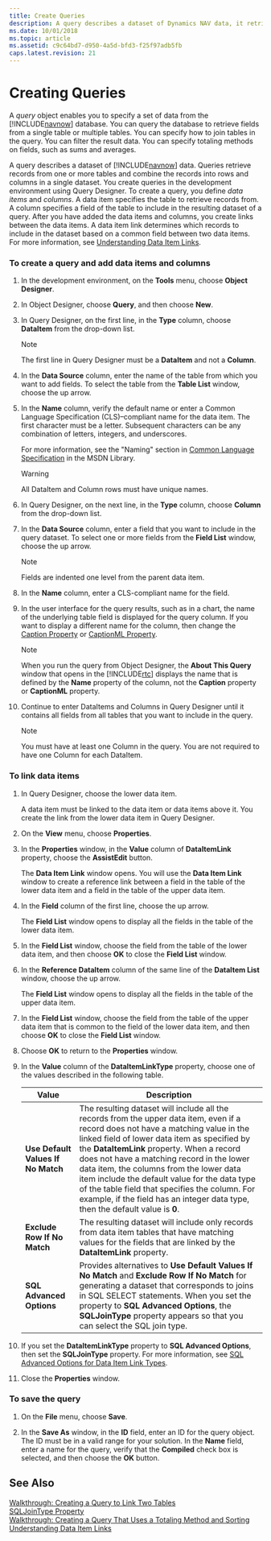 ```yaml
---
title: Create Queries
description: A query describes a dataset of Dynamics NAV data, it retrieves records from one or more tables and combines them into rows and columns in a single dataset.
ms.date: 10/01/2018
ms.topic: article
ms.assetid: c9c64bd7-d950-4a5d-bfd3-f25f97adb5fb
caps.latest.revision: 21
---
```

# Creating Queries 

A *query* object enables you to specify a set of data from the [!INCLUDE[navnow](includes/navnow_md.md)] database. You can query the database to retrieve fields from a single table or multiple tables. You can specify how to join tables in the query. You can filter the result data. You can specify totaling methods on fields, such as sums and averages.  


A query describes a dataset of [!INCLUDE[navnow](includes/navnow_md.md)] data. Queries retrieve records from one or more tables and combine the records into rows and columns in a single dataset. You create queries in the development environment using Query Designer. To create a query, you define *data items* and *columns*. A data item specifies the table to retrieve records from. A column specifies a field of the table to include in the resulting dataset of a query. After you have added the data items and columns, you create links between the data items. A data item link determines which records to include in the dataset based on a common field between two data items. For more information, see [Understanding Data Item Links](Understanding-Data-Item-Links.md).  

### To create a query and add data items and columns  

1.  In the development environment, on the **Tools** menu, choose **Object Designer**.  

2.  In Object Designer, choose **Query**, and then choose **New**.  

3.  In Query Designer, on the first line, in the **Type** column, choose **DataItem** from the drop-down list.  

    > [!NOTE]  
    >  The first line in Query Designer must be a **DataItem** and not a **Column**.  

4.  In the **Data Source** column, enter the name of the table from which you want to add fields. To select the table from the **Table List** window, choose the up arrow.  

5.  In the **Name** column, verify the default name or enter a Common Language Specification \(CLS\)–compliant name for the data item. The first character must be a letter. Subsequent characters can be any combination of letters, integers, and underscores.  

     For more information, see the "Naming" section in [Common Language Specification](https://go.microsoft.com/fwlink/?LinkId=193144) in the MSDN Library.  

    > [!WARNING]  
    >  All DataItem and Column rows must have unique names.  

6.  In Query Designer, on the next line, in the **Type** column, choose **Column** from the drop-down list.  

7.  In the **Data Source** column, enter a field that you want to include in the query dataset. To select one or more fields from the **Field List** window, choose the up arrow.  

    > [!NOTE]  
    >  Fields are indented one level from the parent data item.  

8.  In the **Name** column, enter a CLS-compliant name for the field.  

9. In the user interface for the query results, such as in a chart, the name of the underlying table field is displayed for the query column. If you want to display a different name for the column, then change the [Caption Property](Caption-Property.md) or [CaptionML Property](CaptionML-Property.md).  

    > [!NOTE]  
    >  When you run the query from Object Designer, the **About This Query** window that opens in the [!INCLUDE[rtc](includes/rtc_md.md)] displays the name that is defined by the **Name** property of the column, not the **Caption** property or **CaptionML** property.  

10. Continue to enter DataItems and Columns in Query Designer until it contains all fields from all tables that you want to include in the query.  

    > [!NOTE]  
    >  You must have at least one Column in the query. You are not required to have one Column for each DataItem.  

### To link data items  

1.  In Query Designer, choose the lower data item.  

     A data item must be linked to the data item or data items above it. You create the link from the lower data item in Query Designer.  

2.  On the **View** menu, choose **Properties**.  

3.  In the **Properties** window, in the **Value** column of **DataItemLink** property, choose the **AssistEdit** button.  

     The **Data Item Link** window opens. You will use the **Data Item Link** window to create a reference link between a field in the table of the lower data item and a field in the table of the upper data item.  

4.  In the **Field** column of the first line, choose the up arrow.  

     The **Field List** window opens to display all the fields in the table of the lower data item.  

5.  In the **Field List** window, choose the field from the table of the lower data item, and then choose **OK** to close the **Field List** window.  

6.  In the **Reference DataItem** column of the same line of the **DataItem List** window, choose the up arrow.  

     The **Field List** window opens to display all the fields in the table of the upper data item.  

7.  In the **Field List** window, choose the field from the table of the upper data item that is common to the field of the lower data item, and then choose **OK** to close the **Field List** window.  

8.  Choose **OK** to return to the **Properties** window.  

9. In the **Value** column of the **DataItemLinkType** property, choose one of the values described in the following table.  

    |Value|Description|  
    |-----------|-----------------|  
    |**Use Default Values If No Match**|The resulting dataset will include all the records from the upper data item, even if a record does not have a matching value in the linked field of lower data item as specified by the **DataItemLink** property. When a record does not have a matching record in the lower data item, the columns from the lower data item include the default value for the data type of the table field that specifies the column. For example, if the field has an integer data type, then the default value is **0**.|  
    |**Exclude Row If No Match**|The resulting dataset will include only records from data item tables that have matching values for the fields that are linked by the **DataItemLink** property.|  
    |**SQL Advanced Options**|Provides alternatives to **Use Default Values If No Match** and **Exclude Row If No Match** for generating a dataset that corresponds to joins in SQL SELECT statements. When you set the property to **SQL Advanced Options**, the **SQLJoinType** property appears so that you can select the SQL join type.|  

10. If you set the **DataItemLinkType** property to **SQL Advanced Options**, then set the **SQLJoinType** property. For more information, see [SQL Advanced Options for Data Item Link Types](SQL-Advanced-Options-for-Data-Item-Link-Types.md).  

11. Close the **Properties** window.  

### To save the query  

1.  On the **File** menu, choose **Save**.  

2.  In the **Save As** window, in the **ID** field, enter an ID for the query object. The ID must be in a valid range for your solution. In the **Name** field, enter a name for the query, verify that the **Compiled** check box is selected, and then choose the **OK** button.  

## See Also  
 [Walkthrough: Creating a Query to Link Two Tables](Walkthrough--Creating-a-Query-to-Link-Two-Tables.md)   
 [SQLJoinType Property](SQLJoinType-Property.md)   
 [Walkthrough: Creating a Query That Uses a Totaling Method and Sorting](Walkthrough--Creating-a-Query-That-Uses-a-Totaling-Method-and-Sorting.md)   
 [Understanding Data Item Links](Understanding-Data-Item-Links.md)
